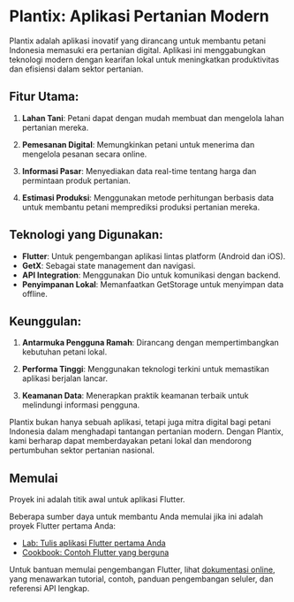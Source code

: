 # Plantix: Aplikasi Pertanian Modern

Plantix adalah aplikasi inovatif yang dirancang untuk membantu petani Indonesia memasuki era pertanian digital. Aplikasi ini menggabungkan teknologi modern dengan kearifan lokal untuk meningkatkan produktivitas dan efisiensi dalam sektor pertanian.

## Fitur Utama:

1. **Lahan Tani**:
   Petani dapat dengan mudah membuat dan mengelola lahan pertanian mereka.

2. **Pemesanan Digital**:
   Memungkinkan petani untuk menerima dan mengelola pesanan secara online.

3. **Informasi Pasar**:
   Menyediakan data real-time tentang harga dan permintaan produk pertanian.

4. **Estimasi Produksi**:
   Menggunakan metode perhitungan berbasis data untuk membantu petani memprediksi produksi pertanian mereka.

## Teknologi yang Digunakan:

- **Flutter**: Untuk pengembangan aplikasi lintas platform (Android dan iOS).
- **GetX**: Sebagai state management dan navigasi.
- **API Integration**: Menggunakan Dio untuk komunikasi dengan backend.
- **Penyimpanan Lokal**: Memanfaatkan GetStorage untuk menyimpan data offline.

## Keunggulan:

1. **Antarmuka Pengguna Ramah**:
   Dirancang dengan mempertimbangkan kebutuhan petani lokal.

2. **Performa Tinggi**:
   Menggunakan teknologi terkini untuk memastikan aplikasi berjalan lancar.

3. **Keamanan Data**:
   Menerapkan praktik keamanan terbaik untuk melindungi informasi pengguna.

Plantix bukan hanya sebuah aplikasi, tetapi juga mitra digital bagi petani Indonesia dalam menghadapi tantangan pertanian modern. Dengan Plantix, kami berharap dapat memberdayakan petani lokal dan mendorong pertumbuhan sektor pertanian nasional.

## Memulai

Proyek ini adalah titik awal untuk aplikasi Flutter.

Beberapa sumber daya untuk membantu Anda memulai jika ini adalah proyek Flutter pertama Anda:

- [Lab: Tulis aplikasi Flutter pertama Anda](https://docs.flutter.dev/get-started/codelab)
- [Cookbook: Contoh Flutter yang berguna](https://docs.flutter.dev/cookbook)

Untuk bantuan memulai pengembangan Flutter, lihat
[dokumentasi online](https://docs.flutter.dev/), yang menawarkan tutorial,
contoh, panduan pengembangan seluler, dan referensi API lengkap.
